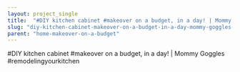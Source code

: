 ```yaml
---
layout: project_single
title:  "#DIY kitchen cabinet #makeover on a budget, in a day! | Mommy Goggles #remodelingyourkitchen"
slug: "diy-kitchen-cabinet-makeover-on-a-budget-in-a-day-mommy-goggles-remodelingyourkitchen"
parent: "home-makeover-on-a-budget"
---
```

#DIY kitchen cabinet #makeover on a budget, in a day! | Mommy Goggles #remodelingyourkitchen